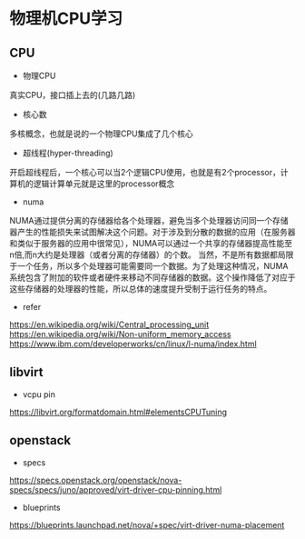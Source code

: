 # 物理机CPU学习

## CPU  

* 物理CPU

真实CPU，接口插上去的(几路几路)

* 核心数

多核概念，也就是说的一个物理CPU集成了几个核心

* 超线程(hyper-threading)

开启超线程后，一个核心可以当2个逻辑CPU使用，也就是有2个processor，计算机的逻辑计算单元就是这里的processor概念

* numa

NUMA通过提供分离的存储器给各个处理器，避免当多个处理器访问同一个存储器产生的性能损失来试图解决这个问题。对于涉及到分散的数据的应用（在服务器和类似于服务器的应用中很常见），NUMA可以通过一个共享的存储器提高性能至n倍,而n大约是处理器（或者分离的存储器）的个数。
当然，不是所有数据都局限于一个任务，所以多个处理器可能需要同一个数据。为了处理这种情况，NUMA系统包含了附加的软件或者硬件来移动不同存储器的数据。这个操作降低了对应于这些存储器的处理器的性能，所以总体的速度提升受制于运行任务的特点。

* refer

https://en.wikipedia.org/wiki/Central_processing_unit
https://en.wikipedia.org/wiki/Non-uniform_memory_access
https://www.ibm.com/developerworks/cn/linux/l-numa/index.html

## libvirt

* vcpu pin

https://libvirt.org/formatdomain.html#elementsCPUTuning

## openstack

* specs

https://specs.openstack.org/openstack/nova-specs/specs/juno/approved/virt-driver-cpu-pinning.html

* blueprints

https://blueprints.launchpad.net/nova/+spec/virt-driver-numa-placement


